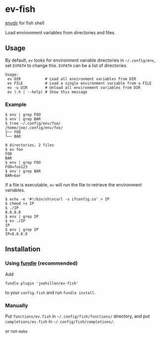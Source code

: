 # ev-fish

[envdir](https://cr.yp.to/daemontools/envdir.html) for fish shell

Load environment variables from directories and files.

## Usage

By default, `ev` looks for environment variable directories in `~/.config/env`,
set `EVPATH` to change this. `EVPATH` can be a list of directories.

```
Usage:
 ev DIR           # Load all environment variables from DIR
 ev FILE          # Load a single environment variable from a FILE
 ev -u DIR        # Unload all environment variables from DIR
 ev (-h | --help) # Show this message
```

### Example

```
$ env | grep FOO
$ env | grep BAR
$ tree ~/.config/env/foo/
/home/joe/.config/env/foo/
├── FOO
└── BAR

0 directories, 2 files
$ ev foo
FOO
BAR
$ env | grep FOO
FOO=foo123
$ env | grep BAR
BAR=bar
```

If a file is executable, `ev` will run the file to retrieve the environment variables.

```
$ echo -e '#!/bin/sh\ncurl -s ifconfig.co' > IP
$ chmod +x IP
$ ./IP
8.8.8.8
$ env | grep IP
$ ev ./IP
IP
$ env | grep IP
IP=8.8.8.8
```

## Installation

### Using [fundle](https://github.com/tuvistavie/fundle) (recommended)

Add

```
fundle plugin 'joehillen/ev-fish'
```

to your `config.fish` and run `fundle install`.

### Manually

Put `functions/ev.fish` in `~/.config/fish/functions/` directory,
and put `completions/ev.fish` in `~/.config/fish/completions/`.

or run `make`

